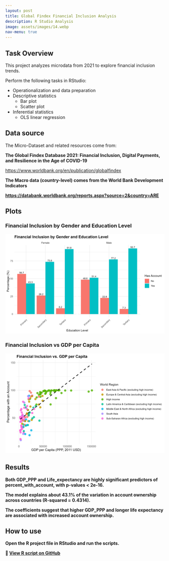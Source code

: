 ```yaml
---
layout: post
title: Global Findex Financial Inclusion Analysis
description: R Studio Analysis
image: assets/images/14.webp
nav-menu: true
---
```

<h2>Task Overview</h2>
<p>This project analyzes microdata from 2021 to explore financial inclusion trends.</p>
<p>Perform the following tasks in RStudio:</p>
<ul>
  <li>Operationalization and data preparation</li>
  <li>Descriptive statistics
    <ul>
      <li>Bar plot</li>
      <li>Scatter plot</li>
    </ul>
  </li>
  <li>Inferential statistics
    <ul>
      <li>OLS linear regression</li>
    </ul>
  </li>
</ul>

<h2>Data source</h2>
<p>The Micro-Dataset and related resources come from:</p>
<p><strong>The Global Findex Database 2021: Financial Inclusion, Digital Payments, and Resilience in the Age of COVID-19</strong></p>
<p><a href="https://www.worldbank.org/en/publication/globalfindex" target="_blank">https://www.worldbank.org/en/publication/globalfindex</a></p>

<p><strong>The Macro data (country-level) comes from the World Bank Development Indicators<p><strong>
<p><a href="https://databank.worldbank.org/reports.aspx?source=2&country=ARE" target="_blank">https://databank.worldbank.org/reports.aspx?source=2&country=ARE</a></p>

<h2>Plots</h2>

<h3>Financial Inclusion by Gender and Education Level</h3>
<img src="barplot.png" alt="Bar Plot: Financial Inclusion by Gender and Education Level" />

<h3>Financial Inclusion vs GDP per Capita</h3>
<img src="scatterplot.png" alt="Scatter Plot: Financial Inclusion vs GDP per Capita" />

<h2>Results</h2>
<p>Both GDP_PPP and Life_expectancy are highly significant predictors of percent_with_account, with p-values < 2e-16.</p>
<p>The model explains about 43.1% of the variation in account ownership across countries (R-squared = 0.4314).</p>
<p>The coefficients suggest that higher GDP_PPP and longer life expectancy are associated with increased account ownership.</p>

<h2>How to use</h2>
<p>Open the R project file in RStudio and run the scripts.</p>

<p>📄 <a href="https://github.com/hardehboy/MyRProject" target="_blank">
  View R script on GitHub
</a></p>
